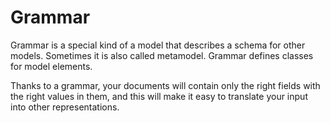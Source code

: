 # Grammar

Grammar is a special kind of a model that describes a schema for other models. Sometimes it is also called metamodel. Grammar defines classes for model elements.

Thanks to a grammar, your documents will contain only the right fields with the right values in them, and this will make it easy to translate your input into other representations.
